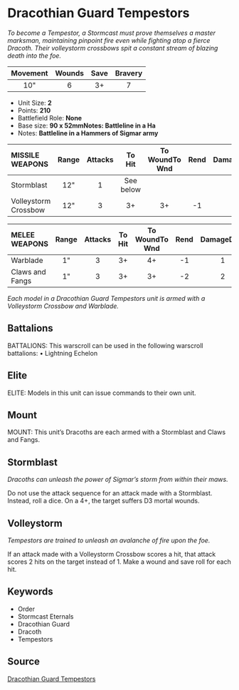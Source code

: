 # Dracothian Guard Tempestors

_To become a Tempestor, a Stormcast must prove themselves a master marksman, maintaining pinpoint fire even while fighting atop a fierce Dracoth. Their volleystorm crossbows spit a constant stream of blazing death into the foe._


| Movement | Wounds | Save | Bravery |
|:--------:|:------:|:----:|:-------:|
| 10" | 6 | 3+ | 7 |

* Unit Size: **2**
* Points: **210**
* Battlefield Role: **None**
* Base size: **90 x 52mmNotes: Battleline in a Ha**
* Notes: **Battleline in a Hammers of Sigmar army**

| MISSILE WEAPONS | Range | Attacks | To Hit | To WoundTo Wnd | Rend | DamageDmg |
|:---|:--:|:--:|:--:|:--:|:--:|:--:|
| Stormblast | 12" | 1 | See below |
| Volleystorm Crossbow | 12" | 3 | 3+ | 3+ | -1 | 1 |


| MELEE WEAPONS | Range | Attacks | To Hit | To WoundTo Wnd | Rend | DamageDmg |
|:---|:--:|:--:|:--:|:--:|:--:|:--:|
| Warblade | 1" | 3 | 3+ | 4+ | -1 | 1 |
| Claws and Fangs | 1" | 3 | 3+ | 3+ | -2 | 2 |


_Each model in a Dracothian Guard Tempestors unit is armed with a Volleystorm Crossbow and Warblade._

## Battalions

BATTALIONS: This warscroll can be used in the following warscroll battalions: • Lightning Echelon

## Elite

ELITE: Models in this unit can issue commands to their own unit.

## Mount

MOUNT: This unit’s Dracoths are each armed with a Stormblast and Claws and Fangs.

## Stormblast

_Dracoths can unleash the power of Sigmar’s storm from within their maws._

Do not use the attack sequence for an attack made with a Stormblast. Instead, roll a dice. On a 4+, the target suffers D3 mortal wounds.

## Volleystorm

_Tempestors are trained to unleash an avalanche of fire upon the foe._

If an attack made with a Volleystorm Crossbow scores a hit, that attack scores 2 hits on the target instead of 1. Make a wound and save roll for each hit.

## Keywords

* Order
* Stormcast Eternals
* Dracothian Guard
* Dracoth
* Tempestors


## Source

[Dracothian Guard Tempestors](https://wahapedia.ru/aos3/factions/stormcast-eternals/Dracothian-Guard-Tempestors)
